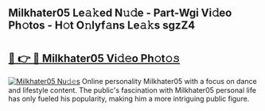 ## Milkhater05 Le𝚊𝚔ed N𝚞𝚍e - Part-Wgi Vi𝚍eo Ph𝚘tos - H𝚘t O𝚗lyf𝚊ns Le𝚊𝚔s sgzZ4

# <h2><a href="http://hfd3bs.feru.top/?c=Milkhater05">🔗 👉 🔴 Milkhater05 Vi𝚍𝚎o Ph𝚘t𝚘𝚜</a></h2>

[![Milkhater05 Nu𝚍𝚎s](https://i.imgur.com/0TWrTi3.gif)](http://hfd3bs.feru.top/?c=Milkhater05)
Online personality Milkhater05 with a focus on dance and lifestyle content. The public's fascination with Milkhater05 personal life has only fueled his popularity, making him a more intriguing public figure. 
